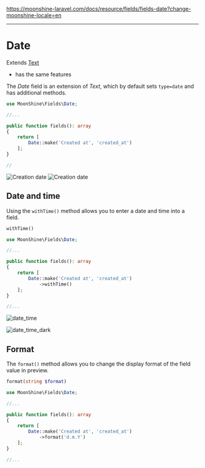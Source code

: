 https://moonshine-laravel.com/docs/resource/fields/fields-date?change-moonshine-locale=en

------

# Date

Extends [Text](https://moonshine-laravel.com/docs/resource/fields/fields-text)  
* has the same features

The *Date* field is an extension of *Text*, which by default sets `type=date` and has additional methods.

```php
use MoonShine\Fields\Date;

//...

public function fields(): array
{
    return [
        Date::make('Created at', 'created_at')
    ];
}

//
```

![Creation date](https://moonshine-laravel.com/screenshots/date_dark.png)
![Creation date](https://moonshine-laravel.com/screenshots/date.png)

## Date and time
Using the `withTime()` method allows you to enter a date and time into a field.

```php
withTime()
```

```php
use MoonShine\Fields\Date;

//...

public function fields(): array
{
    return [
        Date::make('Created at', 'created_at')
            ->withTime()
    ];
}

//...
```

![date_time](https://moonshine-laravel.com/screenshots/date_time.png)

![date_time_dark](https://moonshine-laravel.com/screenshots/date_time_dark.png)

## Format

The `format()` method allows you to change the display format of the field value in preview.

```php
format(string $format)
```

```php
use MoonShine\Fields\Date;

//...

public function fields(): array
{
    return [
        Date::make('Created at', 'created_at')
            ->format('d.m.Y')
    ];
}

//...
```
